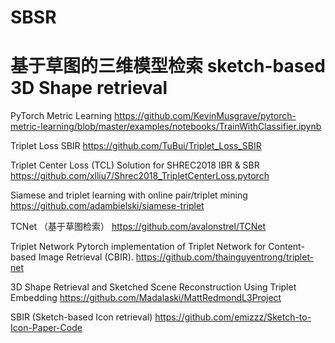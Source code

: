 # SBSR
基于草图的三维模型检索 sketch-based 3D Shape retrieval
=====


PyTorch Metric Learning
    https://github.com/KevinMusgrave/pytorch-metric-learning/blob/master/examples/notebooks/TrainWithClassifier.ipynb

Triplet Loss SBIR 
    https://github.com/TuBui/Triplet_Loss_SBIR

Triplet Center Loss (TCL) Solution for SHREC2018 IBR & SBR
    https://github.com/xlliu7/Shrec2018_TripletCenterLoss.pytorch
    
Siamese and triplet learning with online pair/triplet mining
    https://github.com/adambielski/siamese-triplet

TCNet （基于草图检索）
    https://github.com/avalonstrel/TCNet

Triplet Network
    Pytorch implementation of Triplet Network for Content-based Image Retrieval (CBIR).
    https://github.com/thainguyentrong/triplet-net

3D Shape Retrieval and Sketched Scene Reconstruction Using Triplet Embedding
    https://github.com/Madalaski/MattRedmondL3Project
    
SBIR (Sketch-based Icon retrieval)
    https://github.com/emizzz/Sketch-to-Icon-Paper-Code
